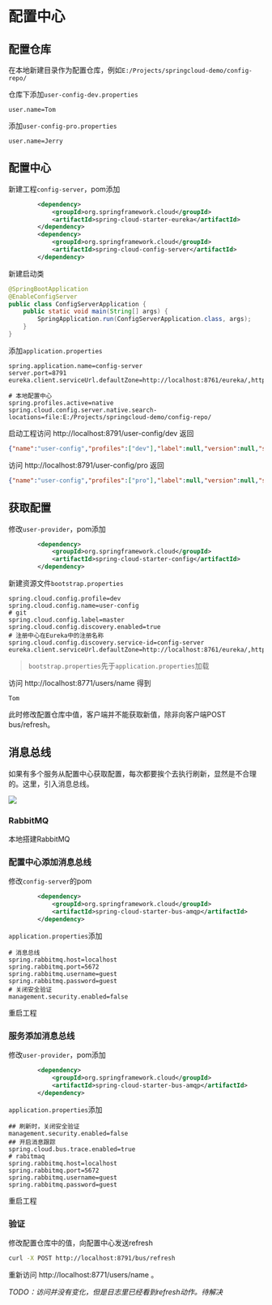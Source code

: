 # 配置中心

## 配置仓库

在本地新建目录作为配置仓库，例如`E:/Projects/springcloud-demo/config-repo/`

仓库下添加`user-config-dev.properties`

```properties
user.name=Tom
```

添加`user-config-pro.properties`

```
user.name=Jerry
```

## 配置中心

新建工程`config-server`，pom添加

```xml
        <dependency>
            <groupId>org.springframework.cloud</groupId>
            <artifactId>spring-cloud-starter-eureka</artifactId>
        </dependency>
        <dependency>
            <groupId>org.springframework.cloud</groupId>
            <artifactId>spring-cloud-config-server</artifactId>
        </dependency>
```

新建启动类

```java
@SpringBootApplication
@EnableConfigServer
public class ConfigServerApplication {
    public static void main(String[] args) {
        SpringApplication.run(ConfigServerApplication.class, args);
    }
}
```

添加`application.properties`

```properties
spring.application.name=config-server
server.port=8791
eureka.client.serviceUrl.defaultZone=http://localhost:8761/eureka/,http://localhost:8762/eureka/

# 本地配置中心
spring.profiles.active=native
spring.cloud.config.server.native.search-locations=file:E:/Projects/springcloud-demo/config-repo/
```

启动工程访问  http://localhost:8791/user-config/dev 返回

```json
{"name":"user-config","profiles":["dev"],"label":null,"version":null,"state":null,"propertySources":[{"name":"file:E:/Projects/springcloud-demo/config-repo/user-config-dev.properties","source":{"user.name":"Tom"}}]}
```

访问 http://localhost:8791/user-config/pro 返回

```json
{"name":"user-config","profiles":["pro"],"label":null,"version":null,"state":null,"propertySources":[{"name":"file:E:/Projects/springcloud-demo/config-repo/user-config-pro.properties","source":{"user.name":"Jerry"}}]}
```

## 获取配置

修改`user-provider`，pom添加

```xml
        <dependency>
            <groupId>org.springframework.cloud</groupId>
            <artifactId>spring-cloud-starter-config</artifactId>
        </dependency>
```

新建资源文件`bootstrap.properties`

```properties
spring.cloud.config.profile=dev
spring.cloud.config.name=user-config
# git
spring.cloud.config.label=master
spring.cloud.config.discovery.enabled=true
# 注册中心在Eureka中的注册名称
spring.cloud.config.discovery.service-id=config-server
eureka.client.serviceUrl.defaultZone=http://localhost:8761/eureka/,http://localhost:8762/eureka/
```

>`bootstrap.properties`先于`application.properties`加载

访问 http://localhost:8771/users/name 得到

```
Tom
```

此时修改配置仓库中值，客户端并不能获取新值，除非向客户端POST bus/refresh。

## 消息总线

如果有多个服务从配置中心获取配置，每次都要挨个去执行刷新，显然是不合理的。这里，引入消息总线。

![](http://www.ityouknow.com/assets/images/2017/springcloud/configbus2.jpg)

### RabbitMQ

本地搭建RabbitMQ

### 配置中心添加消息总线

修改`config-server`的pom

```xml
        <dependency>
            <groupId>org.springframework.cloud</groupId>
            <artifactId>spring-cloud-starter-bus-amqp</artifactId>
        </dependency>
```

`application.properties`添加

```properties
# 消息总线
spring.rabbitmq.host=localhost
spring.rabbitmq.port=5672
spring.rabbitmq.username=guest
spring.rabbitmq.password=guest
# 关闭安全验证
management.security.enabled=false
```

重启工程

### 服务添加消息总线

修改`user-provider`，pom添加

```xml
        <dependency>
            <groupId>org.springframework.cloud</groupId>
            <artifactId>spring-cloud-starter-bus-amqp</artifactId>
        </dependency>
```

`application.properties`添加

```properties
## 刷新时，关闭安全验证
management.security.enabled=false
## 开启消息跟踪
spring.cloud.bus.trace.enabled=true
# rabitmaq
spring.rabbitmq.host=localhost
spring.rabbitmq.port=5672
spring.rabbitmq.username=guest
spring.rabbitmq.password=guest
```

重启工程

### 验证

修改配置仓库中的值，向配置中心发送refresh

```sh
curl -X POST http://localhost:8791/bus/refresh
```

重新访问 http://localhost:8771/users/name 。

*TODO：访问并没有变化，但是日志里已经看到refresh动作。待解决*